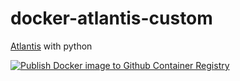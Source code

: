 # docker-atlantis-custom
[Atlantis](https://www.runatlantis.io/) with python

[![Publish Docker image to Github Container Registry](https://github.com/rhythmictech/docker-atlantis-custom/actions/workflows/publish-to-github.yaml/badge.svg)](https://github.com/rhythmictech/docker-atlantis-custom/actions/workflows/publish-to-github.yaml)
